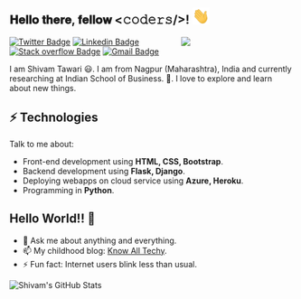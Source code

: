 <h2> 𝐇𝐞𝐥𝐥𝐨 𝐭𝐡𝐞𝐫𝐞, 𝐟𝐞𝐥𝐥𝐨𝐰 <𝚌𝚘𝚍𝚎𝚛𝚜/>! <img src="https://raw.githubusercontent.com/ABSphreak/ABSphreak/master/gifs/Hi.gif" width="30px"></h2>

<img align='right' src='https://user-images.githubusercontent.com/5713670/87202985-820dcb80-c2b6-11ea-9f56-7ec461c497c3.gif' width='200"'>

[![Twitter Badge](https://img.shields.io/badge/Twitter-1DA1F2?style=for-the-badge&logo=twitter&logoColor=white)](https://twitter.com/shivamtawari) [![Linkedin Badge](https://img.shields.io/badge/LinkedIn-0077B5?style=for-the-badge&logo=linkedin&logoColor=white)](https://www.linkedin.com/in/shivamtawari/) [![Stack overflow Badge](https://img.shields.io/badge/Stack_Overflow-FE7A16?style=for-the-badge&logo=stack-overflow&logoColor=white)](https://stackoverflow.com/users/13015087/shivam-tawari)
[![Gmail Badge](https://img.shields.io/badge/Gmail-D14836?style=for-the-badge&logo=gmail&logoColor=white)](mailto:shivamtawari@gmail.com)

I am Shivam Tawari 😃. I am from Nagpur (Maharashtra), India and currently researching at Indian School of Business. 🏫. I love to explore and learn about new things.

## ⚡ Technologies
Talk to me about:
- Front-end development using **HTML, CSS, Bootstrap**.
- Backend development using **Flask, Django**.
- Deploying webapps on cloud service using **Azure, Heroku**.
- Programming in **Python**.
## Hello World!! 🤔
- 💬 Ask me about anything and everything.
- 📫 My childhood blog: [Know All Techy](https://knowalltechy.blogspot.com/).
- ⚡ Fun fact: Internet users blink less than usual.

![Shivam's GitHub Stats](https://github-readme-stats.vercel.app/api?username=shivamtawari&show_icons=true&theme=chartreuse-dark)
